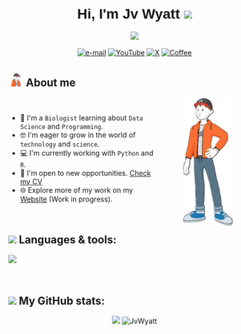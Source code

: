 <h1 align="center" style="font-family: Arial;">
  Hi, I'm Jv Wyatt <img src="https://images.emojiterra.com/google/noto-emoji/animated-emoji/1f44b-1f3fc.gif" width="35">
</h1>
<p align="center">
  <a href="https://github.com/JvWyatt">
    <img src="https://readme-typing-svg.herokuapp.com?font=Arial&color=00d4ff&size=25&center=true&vCenter=true&width=600&height=100&lines=The+Science+inspires+me+.+.+.;The+Code+drives+me+.+.+.;The+Data+fuels+my+passion+.+.+.;Biologist+at+heart,+programmer+in+the+making.;">
  </a>
</p>
 </div>
    <div align=center>
      <a href="mailto:jvwyatt20@gmail.com"><img src="https://img.shields.io/badge/Gmail-red?style=flat&logo=gmail&logoColor=white" alt="e-mail" /></a>
        <a href="https://www.youtube.com/@jv_wyatt"><img src="https://img.shields.io/badge/YouTube-white?style=flat&logo=YouTube&logoColor=red" alt="YouTube" /></a> 
        <a href="https://twitter.com/jv_wyatt"><img src="https://img.shields.io/badge/X-%23030303?style=flat&logo=X" alt="X" /></a>
        <a href="https://paypal.me/jvwyatt?country.x=PA&locale.x=es_XC"><img src="https://img.shields.io/badge/Buy%20me%20a%20coffee-%235B4638?style=flat&logo=buymeacoffee&logoColor=white" alt="Coffee" /></a>
    </div>
    <div align=left>

## <picture><img src="https://github.com/JvWyatt/JvWyatt/blob/main/images/Bookers%20%231924(der).gif" width="30px"></picture> About me
<picture><img align="right" src="https://github.com/JvWyatt/JvWyatt/blob/main/images/Bookers%20%231924.png" width="100px" hspace="55"></picture>
<br> 
- :dna: I'm a `Biologist` learning about `Data Science` and `Programming`.
- :nerd_face: I'm eager to grow in the world of `technology` and `science`.
- :computer: I'm currently working with `Python` and `R`.
- :mag_right: I'm open to new opportunities. [Check my CV](https://drive.google.com/uc?export=download&id=1KTYgdJzlvN_5e1cCisgXsHDMoDHLEniG)
- :globe_with_meridians: Explore more of my work on my [Website](https://jvwyatt.github.io/jvwyatt.dev-lab/) (Work in progress).
<br>
</div>
    <div align=left>

## <picture><img src="https://cdn-icons-png.flaticon.com/512/823/823431.png" width="25px"></picture> Languages & tools:

<!--tech stack icons-->
<p align="left">
  <a href="https://skillicons.dev">
    <img src="https://skillicons.dev/icons?i=html,css,js,py,r,,windows,linux,github,vscode,git,ps,blender&perline=14" width="700px" />  
  </a>
</p>
<br>

</div>
    <div align=left>

## <picture><img src="https://cdn-icons-png.flaticon.com/512/1170/1170616.png" width="25px"></picture> My GitHub stats:
  
</div>
<p align="center">
  <img src="https://github-readme-stats.vercel.app/api/top-langs/?username=JvWyatt&layout=compact&theme=dark&cache_seconds=1800" />
  <img src="https://github-readme-stats.vercel.app/api?username=JvWyatt&theme=dark&show_icons=true" alt="JvWyatt" />  
</p>


